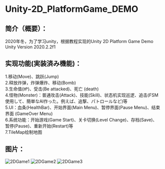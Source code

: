 
# Unity-2D_PlatformGame_DEMO

## 简介（概要）：  
2020年冬，为了学习unity，根据教程实现的Unity 2D Platform Game Demo  
Unity Version 2020.2.2f1  
  
## 实现功能(実装済み機能)：  
1.移动(Move)、跳跃(Jump)  
2.释放炸弹，炸弹爆炸、移动(Bomb)  
3.生命值(㏋)、受击(Be attacked)、死亡 (death)  
4.怪物(Monster)：普通攻击(Attack)、技能(Skill)、状态机实现巡逻、追击(FSM使用して、簡単なAI作った。例えば、追撃、パトロールなど)等  
5.UI：血条(HealthBar)、开始界面(Main Menu)、暂停界面(Pause Menu)、结束界面  (GameOver Menu)  
6.系统功能：开始游戏(Game Start)、关卡切换(Level Change)、存档(Save)、暂停(Pause)、重新开始(Restart)等  
7.TileMap绘制地图  

## 图片：  
![2DGame1](https://user-images.githubusercontent.com/74462917/123829483-768b3880-d93d-11eb-84f7-fb3400a47394.jpg)
![2DGame2](https://user-images.githubusercontent.com/74462917/123829138-257b4480-d93d-11eb-9a80-90f97f324731.jpg)
![2DGame3](https://user-images.githubusercontent.com/74462917/123829140-26ac7180-d93d-11eb-933c-6f0b6a2faffc.jpg)


